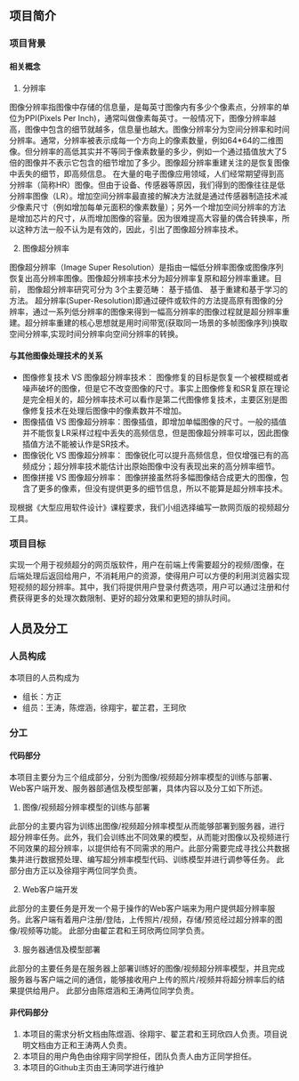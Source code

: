 ## 项目简介
### 项目背景
#### 相关概念

1. 分辨率

图像分辨率指图像中存储的信息量，是每英寸图像内有多少个像素点，分辨率的单位为PPI(Pixels Per Inch)，通常叫做像素每英寸。一般情况下，图像分辨率越高，图像中包含的细节就越多，信息量也越大。图像分辨率分为空间分辨率和时间分辨率。通常，分辨率被表示成每一个方向上的像素数量，例如64*64的二维图像。但分辨率的高低其实并不等同于像素数量的多少，例如一个通过插值放大了5倍的图像并不表示它包含的细节增加了多少。图像超分辨率重建关注的是恢复图像中丢失的细节，即高频信息。 在大量的电子图像应用领域，人们经常期望得到高分辨率（简称HR）图像。但由于设备、传感器等原因，我们得到的图像往往是低分辨率图像（LR）。增加空间分辨率最直接的解决方法就是通过传感器制造技术减少像素尺寸（例如增加每单元面积的像素数量）；另外一个增加空间分辨率的方法是增加芯片的尺寸，从而增加图像的容量。因为很难提高大容量的偶合转换率，所以这种方法一般不认为是有效的，因此，引出了图像超分辨率技术。

2. 图像超分辨率

图像超分辨率（Image Super Resolution）是指由一幅低分辨率图像或图像序列恢复出高分辨率图像。图像超分辨率技术分为超分辨率复原和超分辨率重建。目前， 图像超分辨率研究可分为 3个主要范畴： 基于插值、 基于重建和基于学习的方法。
超分辨率(Super-Resolution)即通过硬件或软件的方法提高原有图像的分辨率，通过一系列低分辨率的图像来得到一幅高分辨率的图像过程就是超分辨率重建。超分辨率重建的核心思想就是用时间带宽(获取同一场景的多帧图像序列)换取空间分辨率,实现时间分辨率向空间分辨率的转换。
#### 与其他图像处理技术的关系

- 图像修复技术 VS 图像超分辨率技术： 图像修复的目标是恢复一个被模糊或者噪声破坏的图像，但是它不改变图像的尺寸。事实上图像修复和SR复原在理论是完全相关的，超分辨率技术可以看作是第二代图像修复技术，主要区别是图像修复技术在处理后图像中的像素数并不增加。
- 图像插值 VS 图像超分辨率：图像插值，即增加单幅图像的尺寸。一般的插值并不能恢复LR采样过程中丢失的高频信息，但是图像超分辨率可以，因此图像插值方法不能被认作是SR技术。
- 图像锐化 VS 图像超分辨率： 图像锐化可以提升高频信息，但仅增强已有的高频成分；超分辨率技术能估计出原始图像中没有表现出来的高分辨率细节。
- 图像拼接 VS 图像超分辨率： 图像拼接虽然将多幅图像结合成更大的图像，包含了更多的像素，但没有提供更多的细节信息，所以不能算是超分辨率技术。



现根据《大型应用软件设计》课程要求，我们小组选择编写一款网页版的视频超分工具。
### 项目目标
实现一个用于视频超分的网页版软件，用户在前端上传需要超分的视频/图像，在后端处理后返回给用户，不消耗用户的资源，使得用户可以方便的利用浏览器实现短视频的超分辨率。其中，我们将提供用户登录付费选项，用户可以通过注册和付费获得更多的处理次数限制、更好的超分效果和更短的排队时间。
## 人员及分工
### 人员构成
本项目的人员构成为

- 组长：方正
- 组员：王涛，陈煜涵，徐翔宇，翟芷君，王珂欣
### 分工
#### 代码部分
本项目主要分为三个组成部分，分别为图像/视频超分辨率模型的训练与部署、Web客户端开发、服务器部通信及模型部署，具体内容以及分工如下所述。

1. 图像/视频超分辨率模型的训练与部署

此部分的主要内容为训练出图像/视频超分辨率模型从而能够部署到服务器，进行超分辨率任务。此外，我们会训练出不同效果的模型，从而能对图像以及视频进行不同效果的超分辨率，以提供给有不同需求的用户。此部分需要完成寻找公共数据集并进行数据预处理、编写超分辨率模型代码、训练模型并进行调参等任务。
此部分由方正以及徐翔宇两位同学负责。

2. Web客户端开发

此部分的主要任务是开发一个易于操作的Web客户端来为用户提供超分辨率服务。此客户端有着用户注册/登陆，上传照片/视频，存储/预览经过超分辨率的图像/视频等功能。
此部分由翟芷君和王珂欣两位同学负责。

3. 服务器通信及模型部署

此部分的主要任务是在服务器上部署训练好的图像/视频超分辨率模型，并且完成服务器与客户端之间的通信，能够接收用户上传的照片/视频并将超分辨率后的结果提供给用户。
此部分由陈煜涵和王涛两位同学负责。
​

#### 非代码部分

1. 本项目的需求分析文档由陈煜涵、徐翔宇、翟芷君和王珂欣四人负责。项目说明文档由方正和王涛两人负责。
1. 本项目的用户角色由徐翔宇同学担任，团队负责人由方正同学担任。
1. 本项目的Github主页由王涛同学进行维护
